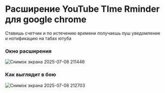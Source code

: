 # Расширение **YouTube TIme Rminder** для google chrome
Ставишь счетчик и по истечению времени получаешь пуш уведомление и нотификацию на табах ютуба
### Окно расширения
![Снимок экрана 2025-07-08 211446](https://github.com/user-attachments/assets/29c5cf88-9275-496a-98d9-46ceca570420)
### Как выглядит в бою
![Снимок экрана 2025-07-08 212703](https://github.com/user-attachments/assets/ec54a30c-52e3-4d9b-bb8a-18ac796fb954)
